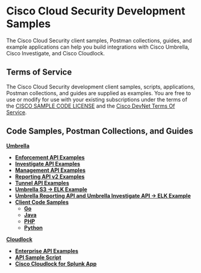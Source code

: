 # Cisco Cloud Security Development Samples

The Cisco Cloud Security client samples, Postman collections, guides, and example applications can help you build integrations with Cisco Umbrella, Cisco Investigate, and Cisco Cloudlock.

## Terms of Service

The Cisco Cloud Security development client samples, scripts, applications, Postman collections, and guides are supplied as examples. You are free to use or modify for use with your existing subscriptions under the terms of the [CISCO SAMPLE CODE LICENSE](https://github.com/CiscoDevNet/cloud-security/blob/master/LICENSE) and the [Cisco DevNet Terms Of Service](https://developer.cisco.com/site/license/terms-and-conditions/).

## Code Samples, Postman Collections, and Guides

[**Umbrella**](https://github.com/CiscoDevNet/cloud-security/tree/master/Umbrella)

* [**Enforcement API Examples**](https://github.com/CiscoDevNet/cloud-security/tree/master/Umbrella/PostmanExamples/EnforcementAPI)
* [**Investigate API Examples**](https://github.com/CiscoDevNet/cloud-security/tree/master/Umbrella/PostmanExamples/InvestigateAPI)
* [**Management API Examples**](https://github.com/CiscoDevNet/cloud-security/tree/master/Umbrella/PostmanExamples/ManagementAPIs)
* [**Reporting API v2 Examples**](https://github.com/CiscoDevNet/cloud-security/tree/master/Umbrella/PostmanExamples/ReportingAPIv2)
* [**Tunnel API Examples**](https://github.com/CiscoDevNet/cloud-security/tree/master/Umbrella/PostmanExamples/TunnelAPI)
* [**Umbrella S3 -> ELK Example**](https://github.com/CiscoDevNet/cloud-security/tree/master/Umbrella/Samples/Reports/S3-ELK-Example)
* [**Umbrella Reporting API and Umbrella Investigate API -> ELK Example**](https://github.com/CiscoDevNet/cloud-security/tree/master/Umbrella/Samples/Reports/Reporting-and-Investigate-APIs-ELK)
* [**Client Code Samples**](https://github.com/CiscoDevNet/cloud-security/tree/master/Umbrella/Samples/Auth/client-samples/README.md)
  * [**Go**](https://github.com/CiscoDevNet/cloud-security/tree/master/Umbrella/Samples/Auth/client-samples/golang/)
  * [**Java**](https://github.com/CiscoDevNet/cloud-security/tree/master/Umbrella/Samples/Auth/client-samples/java/)
  * [**PHP**](https://github.com/CiscoDevNet/cloud-security/tree/master/Umbrella/Samples/Auth/client-samples/php/)
  * [**Python**](https://github.com/CiscoDevNet/cloud-security/tree/master/Umbrella/Samples/Auth/client-samples/python/)

[**Cloudlock**](https://github.com/CiscoDevNet/cloud-security/tree/master/Cloudlock)

* [**Enterprise API Examples**](https://github.com/CiscoDevNet/cloud-security/tree/master/Cloudlock/PostmanExamples)
* [**API Sample Script**](https://github.com/CiscoDevNet/cloud-security/tree/master/Cloudlock/Sample%20Scripts)
* [**Cisco Cloudlock for Splunk App**](https://github.com/CiscoDevNet/cloud-security/tree/master/Cloudlock/Splunk/Cisco%20Cloudlock%20Splunk%20App)
